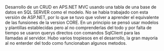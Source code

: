 Desarrollo de un CRUD en APS.NET MVC usando una tabla de una base de datos en SQL SERVER como el modelo.
No se habia trabajado con esta versión de ASP.NET, por lo que se tuvo que volver a aprender el equivalente de las funsiones de la version CORE.
En un principio se pensó usar modelos y plantillas establecidas pero al no comprenderlas del todo y por falta de tiempo se usaron querys directos con comandos SqlClient para las llamadas al servidor.
Hubo varios tropiesos en el desarrollo, la gran mayoria al no enterder del todo como funcionaban algunos metodos.
